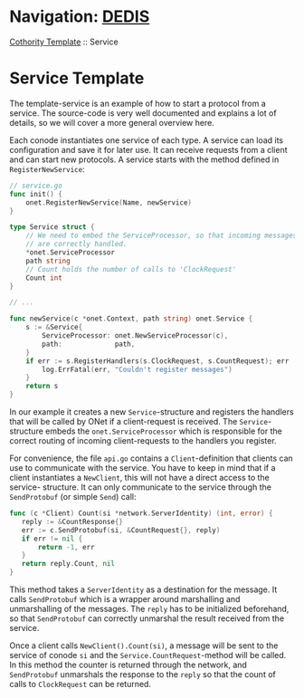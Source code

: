 
# Navigation: [DEDIS](https://github.com/dedis/doc/tree/master/README.md)

[Cothority Template](../README.md) ::
Service

# Service Template

The template-service is an example of how to start a protocol from a service.
The source-code is very well documented and explains a lot of details, so
we will cover a more general overview here.

Each conode instantiates one service of each type. A service can load its
configuration and save it for later use. It can receive requests from a client
and can start new protocols. A service starts with the method defined in
`RegisterNewService`:

```go
// service.go
func init() {
    onet.RegisterNewService(Name, newService)
}

type Service struct {
    // We need to embed the ServiceProcessor, so that incoming messages
    // are correctly handled.
    *onet.ServiceProcessor
    path string
    // Count holds the number of calls to 'ClockRequest'
    Count int
}

// ...

func newService(c *onet.Context, path string) onet.Service {
    s := &Service{
        ServiceProcessor: onet.NewServiceProcessor(c),
        path:             path,
    }
    if err := s.RegisterHandlers(s.ClockRequest, s.CountRequest); err != nil {
        log.ErrFatal(err, "Couldn't register messages")
    }
    return s
}
```

In our example it creates a new `Service`-structure and registers the handlers
that will be called by ONet if a client-request is received. The `Service`-
structure embeds the `onet.ServiceProcessor` which is responsible for the
correct routing of incoming client-requests to the handlers you register.

For convenience, the file `api.go` contains a `Client`-definition that clients
can use to communicate with the service. You have to keep in mind that if a client
instantiates a `NewClient`, this will not have a direct access to the service-
structure. It can only communicate to the service through the `SendProtobuf`
(or simple `Send`) call:

 ```go
 func (c *Client) Count(si *network.ServerIdentity) (int, error) {
    reply := &CountResponse{}
    err := c.SendProtobuf(si, &CountRequest{}, reply)
    if err != nil {
        return -1, err
    }
    return reply.Count, nil
 }
```

This method takes a `ServerIdentity` as a destination for the message. It calls
`SendProtobuf` which is a wrapper around marshalling and unmarshalling of the
messages. The `reply` has to be initialized beforehand, so that `SendProtobuf`
can correctly unmarshal the result received from the service.

Once a client calls `NewClient().Count(si)`, a message will be sent to the
service of conode `si` and the `Service.CountRequest`-method will be called.
In this method the counter is returned through the network, and `SendProtobuf`
unmarshals the response to the `reply` so that the count of calls to
`ClockRequest` can be returned.
